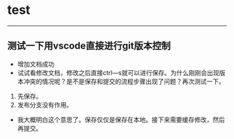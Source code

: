 # test

---  

## 测试一下用vscode直接进行git版本控制  

- 增加文档成功  
- 试试看修改文档，修改之后直接ctrl—s就可以进行保存。为什么刚刚会出现版本冲突的情况呢？是不是保存和提交的流程步骤出现了问题？再次测试一下。
1. 先保存。
2. 发布分支没有作用。
- 我大概明白这个意思了。保存仅仅是保存在本地。接下来需要缓存修改，然后再提交。

